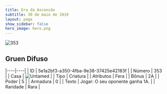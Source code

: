 ```yaml
---
title: Era da Ascensão
subtitle: 30 de maio de 2019
layout: page
show_sidebar: false
hero_image: hero.png
---
```


![353](https://cdn.keyforgegame.com/media/card_front/pt/435_353_H2Q923G7VMXH_pt.png)

## Gruen Difuso

|----|----|
| ID | 5e1a2bf3-a350-4fba-9e38-37425e42183f |
| Número | 353 |
| Casa | ![Untamed](https://archonarcana.com/images/thumb/b/bd/Untamed.png/22px-Untamed.png "Indomados") |
| Tipo | Criatura |
| Atributos | Fera |
| Bônus | 2A |
| Poder | 5 |
| Armadura | 0 |
| Texto | Jogar: O seu oponente ganha 1A. |
| Raridade | Rara |
